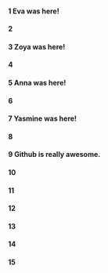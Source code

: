 #### 1 Eva was here!
#### 2
#### 3 Zoya was here!
#### 4
#### 5 Anna was here!
#### 6
#### 7 Yasmine was here!
#### 8
#### 9 Github is really awesome.
#### 10
#### 11
#### 12
#### 13
#### 14
#### 15
